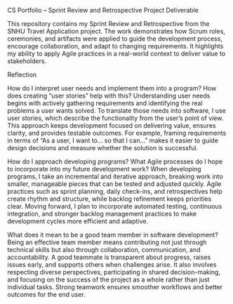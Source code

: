 CS Portfolio – Sprint Review and Retrospective
Project Deliverable

This repository contains my Sprint Review and Retrospective from the SNHU Travel Application project. The work demonstrates how Scrum roles, ceremonies, and artifacts were applied to guide the development process, encourage collaboration, and adapt to changing requirements. It highlights my ability to apply Agile practices in a real-world context to deliver value to stakeholders.

Reflection

How do I interpret user needs and implement them into a program? How does creating “user stories” help with this?
Understanding user needs begins with actively gathering requirements and identifying the real problems a user wants solved. To translate those needs into software, I use user stories, which describe the functionality from the user’s point of view. This approach keeps development focused on delivering value, ensures clarity, and provides testable outcomes. For example, framing requirements in terms of “As a user, I want to… so that I can…” makes it easier to guide design decisions and measure whether the solution is successful.

How do I approach developing programs? What Agile processes do I hope to incorporate into my future development work?
When developing programs, I take an incremental and iterative approach, breaking work into smaller, manageable pieces that can be tested and adjusted quickly. Agile practices such as sprint planning, daily check-ins, and retrospectives help create rhythm and structure, while backlog refinement keeps priorities clear. Moving forward, I plan to incorporate automated testing, continuous integration, and stronger backlog management practices to make development cycles more efficient and adaptive.

What does it mean to be a good team member in software development?
Being an effective team member means contributing not just through technical skills but also through collaboration, communication, and accountability. A good teammate is transparent about progress, raises issues early, and supports others when challenges arise. It also involves respecting diverse perspectives, participating in shared decision-making, and focusing on the success of the project as a whole rather than just individual tasks. Strong teamwork ensures smoother workflows and better outcomes for the end user.
